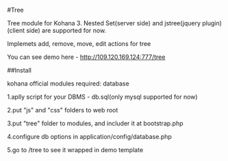 #Tree

Tree module for Kohana 3. Nested Set(server side) and jstree(jquery plugin)(client side) are supported for now.

Implemets add, remove, move, edit actions for tree

You can see demo here - http://109.120.169.124:777/tree



##Install



kohana official modules required: database

1.aplly script for your DBMS - db.sql(only mysql supported for now)

2.put "js" and "css" folders to web root

3.put "tree" folder to modules, and includer it at bootstrap.php  

4.configure db options in application/config/database.php

5.go to /tree to see it wrapped in demo template 

 
